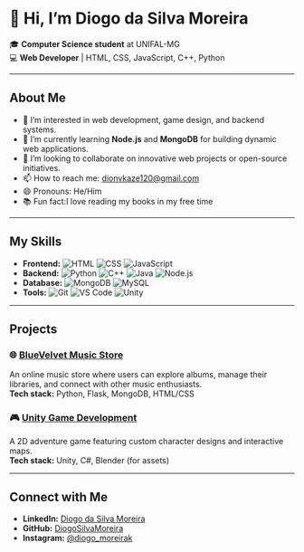 # 👋 Hi, I’m **Diogo da Silva Moreira**

🎓 **Computer Science student** at UNIFAL-MG  
💻 **Web Developer** | HTML, CSS, JavaScript, C++, Python  

---

## About Me
- 👀 I’m interested in web development, game design, and backend systems.
- 🌱 I’m currently learning **Node.js** and **MongoDB** for building dynamic web applications.
- 💞️ I’m looking to collaborate on innovative web projects or open-source initiatives.
- 📫 How to reach me: [dionvkaze120@gmail.com](mailto:dionvkaze120@gmail.com)
- 😄 Pronouns: He/Him
- 📚 Fun fact:I love reading my books in my free time

---

## My Skills
- **Frontend:** ![HTML](https://img.shields.io/badge/HTML-E34F26?style=flat-square&logo=html5&logoColor=white) ![CSS](https://img.shields.io/badge/CSS-1572B6?style=flat-square&logo=css3&logoColor=white) ![JavaScript](https://img.shields.io/badge/JavaScript-F7DF1E?style=flat-square&logo=javascript&logoColor=black)
- **Backend:** ![Python](https://img.shields.io/badge/Python-3776AB?style=flat-square&logo=python&logoColor=white) ![C++](https://img.shields.io/badge/C%2B%2B-00599C?style=flat-square&logo=c%2B%2B&logoColor=white) ![Java](https://img.shields.io/badge/Java-007396?style=flat-square&logo=java&logoColor=white) ![Node.js](https://img.shields.io/badge/Node.js-339933?style=flat-square&logo=node.js&logoColor=white)
- **Database:** ![MongoDB](https://img.shields.io/badge/MongoDB-47A248?style=flat-square&logo=mongodb&logoColor=white) ![MySQL](https://img.shields.io/badge/MySQL-4479A1?style=flat-square&logo=mysql&logoColor=white)
- **Tools:** ![Git](https://img.shields.io/badge/Git-F05032?style=flat-square&logo=git&logoColor=white) ![VS Code](https://img.shields.io/badge/VS%20Code-007ACC?style=flat-square&logo=visual-studio-code&logoColor=white) ![Unity](https://img.shields.io/badge/Unity-000000?style=flat-square&logo=unity&logoColor=white)

---

## Projects
### 🌐 [BlueVelvet Music Store](https://github.com/your-bluevelvet-music-store-link)
An online music store where users can explore albums, manage their libraries, and connect with other music enthusiasts.  
**Tech stack:** Python, Flask, MongoDB, HTML/CSS

### 🎮 [Unity Game Development](https://github.com/your-unity-game-link)
A 2D adventure game featuring custom character designs and interactive maps.  
**Tech stack:** Unity, C#, Blender (for assets)

---

## Connect with Me
- **LinkedIn:** [Diogo da Silva Moreira](https://www.linkedin.com/in/diogods-moreira)
- **GitHub:** [DiogoSilvaMoreira](https://github.com/DiogoSilvaMoreira)
- **Instagram:** [@diogo_moreirak](https://www.instagram.com/diogo_moreirak/)
